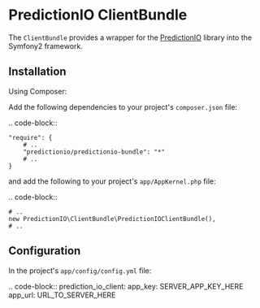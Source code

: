PredictionIO ClientBundle
=========================

The `ClientBundle` provides a wrapper for the [PredictionIO](https://github.com/PredictionIO/PredictionIO-PHP-SDK)
library into the Symfony2 framework.

Installation
------------

Using Composer:

Add the following dependencies to your project's `composer.json` file:

.. code-block::

    "require": {
        # ..
        "predictionio/predictionio-bundle": "*"
        # ..
    }

and add the following to your project's `app/AppKernel.php` file:

.. code-block::

    # ..
    new PredictionIO\ClientBundle\PredictionIOClientBundle(),
    # ..

Configuration
-------------

In the project's `app/config/config.yml` file:

.. code-block::
    prediction_io_client:
        app_key: SERVER_APP_KEY_HERE
        app_url: URL_TO_SERVER_HERE
